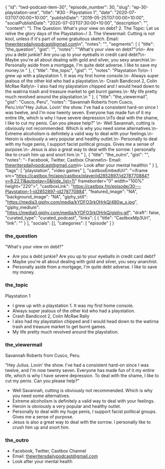 {
	"id": "twd-podcast-item-30",
	"episode_number": 30,
	"slug": "ep-30-playstation-one",
	"title": "#30 - Playstation 1",
	"date": "2020-07-03T07:00:00+10:00",
	"publishDate": "2019-05-25T07:00:00+10:00",
	"socialPublishDate": "2020-07-03T07:30:00+10:00",
	"description": "",
	"content": "1. The Question: What's your view on debt? 2. The Topic: Let us relive the glory days of the Playstation~! 3. The Viewermail: Cutting is not kool, unless if it's part of some gratuitous sketch. Email: thewritersdailypodcast@gmail.com\n",
	"notes": "",
	"segments": [
		{
			"title": "the_question",
			"gist": "",
			"notes": "\"What's your view on debt?\"\n\n- Are you a debt junkie? Are you up to your eyeballs in credit card debt?\n- Maybe you're all about dealing with gold and silver, you sexy anarchist.\n- Personally aside from a mortgage, I'm quite debt adverse. I like to save my money.\n      "
		},
		{
			"title": "the_topic",
			"gist": "",
			"notes": "Playstation 1\n\n- I grew up with a playstation 1. It was my first home console.\n- Always super jealous of the other kid who had a playstation.\n- Crash Bandicoot 2, Colin McRae Rally\n- I also had my playstation chipped and I would head down to the watirna trash and treasure market to get burnt games.\n- My life pretty much revolved around the playstation.\n      "
		},
		{
			"title": "the_viewermail",
			"gist": "Cusco, Peru",
			"notes": "Savannah Roberts from Cusco, Peru.\n\n\"Hey Julius. Lovin' the show. I've had a consistent hard-on since I was twelve, and I'm now twenty seven. Everyone has made fun of it my entire life, which is why I have severe depression.\nTo deal with the shame, I like to cut my penis. Can you please help?\" \n- Well Savannah, cutting is obviously not recommended. Which is why you need some alternatives.\n- Extreme alcoholism is definitely a valid way to deal with your feelings.\n- Heroin is obviously a very popular and healthy outlet.\n- Personally to deal with my huge penis, I support facist political groups. Gives me a sense of purpose.\n- Jesus is also a great way to deal with the sorrow. I personally like to crush him up and snort him.\n      "
		},
		{
			"title": "the_outro",
			"gist": "",
			"notes": "- Facebook, Twitter, Castbox Channel\n- Email: thewritersdailypodcast@gmail.com\n- Look after your mental health\n      "
		}
	],
	"tags": [
		"playstation",
		"video games"
	],
	"castboxEmbedUrl": "<iframe src=\"https://castbox.fm/app/castbox/player/id2852897/id278770884?v=8.22.11&autoplay=0&hide_list=1\" frameborder=\"0\" width=\"100%\" height=\"220\"></iframe>",
	"castboxLink": "https://castbox.fm/episode/30---Playstation-1-id2852897-id278770884",
	"featured_image": "NA",
	"background_image": "NA",
	"giphy_still": "https://media3.giphy.com/media/kYDFO3rkOHrkQ/480w_s.jpg",
	"giphy_medium": "https://media0.giphy.com/media/kYDFO3rkOHrkQ/giphy.gif",
	"draft": false,
	"curated_type": "curated_podcast",
	"links": [
		{
			"title": "CastboxMp3Url",
			"link": ""
		}
	],
	"socials": [],
	"categories": [
		"episode"
	]
}

### the_question

"What's your view on debt?"

- Are you a debt junkie? Are you up to your eyeballs in credit card debt?
- Maybe you're all about dealing with gold and silver, you sexy anarchist.
- Personally aside from a mortgage, I'm quite debt adverse. I like to save my money.
      
### the_topic

Playstation 1

- I grew up with a playstation 1. It was my first home console.
- Always super jealous of the other kid who had a playstation.
- Crash Bandicoot 2, Colin McRae Rally
- I also had my playstation chipped and I would head down to the watirna trash and treasure market to get burnt games.
- My life pretty much revolved around the playstation.
      
### the_viewermail

Savannah Roberts from Cusco, Peru.

"Hey Julius. Lovin' the show. I've had a consistent hard-on since I was twelve, and I'm now twenty seven. Everyone has made fun of it my entire life, which is why I have severe depression.
To deal with the shame, I like to cut my penis. Can you please help?" 
- Well Savannah, cutting is obviously not recommended. Which is why you need some alternatives.
- Extreme alcoholism is definitely a valid way to deal with your feelings.
- Heroin is obviously a very popular and healthy outlet.
- Personally to deal with my huge penis, I support facist political groups. Gives me a sense of purpose.
- Jesus is also a great way to deal with the sorrow. I personally like to crush him up and snort him.
      
### the_outro

- Facebook, Twitter, Castbox Channel
- Email: thewritersdailypodcast@gmail.com
- Look after your mental health
      
